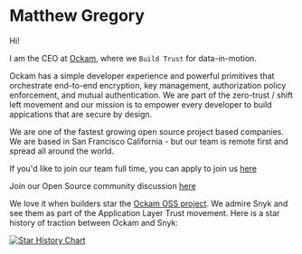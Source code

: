 # Matthew Gregory

Hi!

I am the CEO at [Ockam](https://www.ockam.io/), where we `Build Trust` for data-in-motion.

Ockam has a simple developer experience and powerful primitives that orchestrate end-to-end encryption, key management, authorization policy enforcement, and mutual authentication. We are part of the zero-trust / shift left movement and our mission is to empower every developer to build appications that are secure by design.

We are one of the fastest growing open source project based companies. We are based in San Francisco California - but our team is remote first and spread all around the world. 

If you'd like to join our team full time, you can apply to join us [here](https://www.ockam.io/team)

Join our Open Source community discussion [here](https://github.com/build-trust/ockam/discussions)

We love it when builders star the [Ockam OSS project](https://github.com/build-trust/ockam). We admire Snyk and see them as part of the Application Layer Trust movement. Here is a star history of traction between Ockam and Snyk:

[![Star History Chart](https://api.star-history.com/svg?repos=build-trust/ockam,snyk/snyk&type=Timeline)](https://star-history.com/#build-trust/ockam&snyk/snyk&Timeline)
